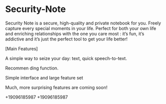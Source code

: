 # Security-Note

Security Note is a secure, high-quality and private notebook for you. Freely capture every special moments in your life.
Perfect for both your own life and enriching relationships with the one you care most : it’s fun, it’s addictive and it’s just the perfect tool to get your life better!

[Main Features]

A simple way to seize your day: text, quick speech-to-text.

Recommen
ding function.

Simple interface and large feature set

Much, more surprising features are coming soon!

+19096185987 +19096185987
